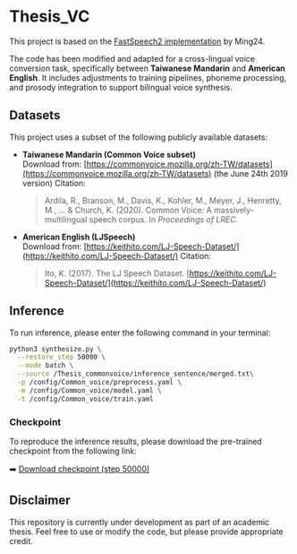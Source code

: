 # Thesis_VC
This project is based on the [FastSpeech2 implementation](https://github.com/ming024/FastSpeech2) by Ming24.

The code has been modified and adapted for a cross-lingual voice conversion task, specifically between **Taiwanese Mandarin** and **American English**. It includes adjustments to training pipelines, phoneme processing, and prosody integration to support bilingual voice synthesis.

## Datasets

This project uses a subset of the following publicly available datasets:

- **Taiwanese Mandarin (Common Voice subset)**  
  Download from: [https://commonvoice.mozilla.org/zh-TW/datasets](https://commonvoice.mozilla.org/zh-TW/datasets) (the June 24th 2019 version)
  Citation:
  > Ardila, R., Branson, M., Davis, K., Kohler, M., Meyer, J., Henretty, M., ... & Church, K. (2020). Common Voice: A massively-multilingual speech corpus. In *Proceedings of LREC*.

- **American English (LJSpeech)**  
  Download from: [https://keithito.com/LJ-Speech-Dataset/](https://keithito.com/LJ-Speech-Dataset/)
  Citation:
  > Ito, K. (2017). The LJ Speech Dataset. [https://keithito.com/LJ-Speech-Dataset/](https://keithito.com/LJ-Speech-Dataset/)
  
## Inference

To run inference, please enter the following command in your terminal:

```bash
python3 synthesize.py \
  --restore_step 50000 \
  --mode batch \
  --source /Thesis_commonvoice/inference_sentence/merged.txt\
  -p /config/Common_voice/preprocess.yaml \
  -m /config/Common_voice/model.yaml \
  -t /config/Common_voice/train.yaml
```
### Checkpoint

To reproduce the inference results, please download the pre-trained checkpoint from the following link:

➡️ [Download checkpoint (step 50000)](https://drive.google.com/drive/folders/1WF3kUR9l9YqVOvrRiMphB7YKJCrHpPnf?usp=sharing) 

## Disclaimer

This repository is currently under development as part of an academic thesis. Feel free to use or modify the code, but please provide appropriate credit.


